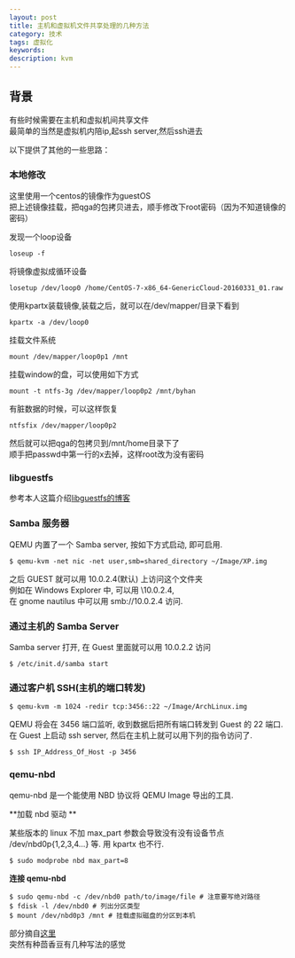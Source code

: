 ```yaml
---
layout: post
title: 主机和虚拟机文件共享处理的几种方法
category: 技术
tags: 虚拟化
keywords: 
description: kvm
---
```


## 背景 ##

有些时候需要在主机和虚拟机间共享文件  
最简单的当然是虚拟机内陪ip,起ssh server,然后ssh进去  

以下提供了其他的一些思路：  

### 本地修改 ###

这里使用一个centos的镜像作为guestOS  
把上述镜像挂载，把qga的包拷贝进去，顺手修改下root密码（因为不知道镜像的密码）

发现一个loop设备  

    loseup -f

将镜像虚拟成循环设备  

    losetup /dev/loop0 /home/CentOS-7-x86_64-GenericCloud-20160331_01.raw

使用kpartx装载镜像,装载之后，就可以在/dev/mapper/目录下看到  

    kpartx -a /dev/loop0

挂载文件系统  

    mount /dev/mapper/loop0p1 /mnt

挂载window的盘，可以使用如下方式  

    mount -t ntfs-3g /dev/mapper/loop0p2 /mnt/byhan

有脏数据的时候，可以这样恢复  

    ntfsfix /dev/mapper/loop0p2


然后就可以把qga的包拷贝到/mnt/home目录下了  
顺手把passwd中第一行的x去掉，这样root改为没有密码  

### libguestfs ###

参考本人这篇介绍[libguestfs的博客](http://www.hanbaoying.com/2017/02/26/libguestfs.html)  

### Samba 服务器 ###

QEMU 内置了一个 Samba server, 按如下方式启动, 即可启用.

    $ qemu-kvm -net nic -net user,smb=shared_directory ~/Image/XP.img

之后 GUEST 就可以用 10.0.2.4(默认) 上访问这个文件夹  
例如在 Windows Explorer 中, 可以用 \\10.0.2.4,  
在 gnome nautilus 中可以用 smb://10.0.2.4 访问.


### 通过主机的 Samba Server  ###

Samba server 打开, 在 Guest 里面就可以用 10.0.2.2 访问

    $ /etc/init.d/samba start

### 通过客户机 SSH(主机的端口转发)  ###

    $ qemu-kvm -m 1024 -redir tcp:3456::22 ~/Image/ArchLinux.img

QEMU 将会在 3456 端口监听, 收到数据后把所有端口转发到 Guest 的 22 端口.  
在 Guest 上启动 ssh server, 然后在主机上就可以用下列的指令访问了.  

    $ ssh IP_Address_Of_Host -p 3456
    
### qemu-nbd  ###

 qemu-nbd 是一个能使用 NBD 协议将 QEMU Image 导出的工具.

**加载 nbd 驱动 **  

某些版本的 linux 不加 max_part 参数会导致没有没有设备节点 /dev/nbd0p{1,2,3,4…} 等. 用 kpartx 也不行.  

    $ sudo modprobe nbd max_part=8

**连接 qemu-nbd**  

    $ sudo qemu-nbd -c /dev/nbd0 path/to/image/file # 注意要写绝对路径  
    $ fdisk -l /dev/nbd0 # 列出分区类型 
    $ mount /dev/nbd0p3 /mnt # 挂载虚拟磁盘的分区到本机

部分摘自[这里](http://blog.chinaunix.net/uid-26000137-id-3957732.html)  
突然有种茴香豆有几种写法的感觉  